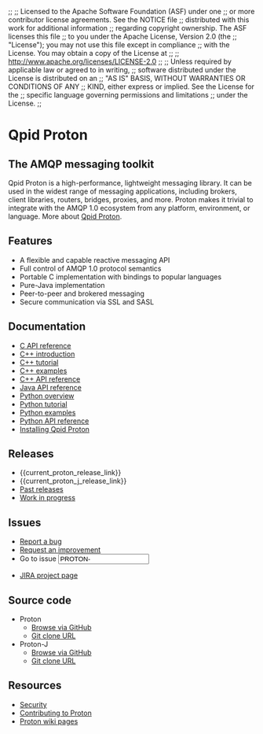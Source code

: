;;
;; Licensed to the Apache Software Foundation (ASF) under one
;; or more contributor license agreements.  See the NOTICE file
;; distributed with this work for additional information
;; regarding copyright ownership.  The ASF licenses this file
;; to you under the Apache License, Version 2.0 (the
;; "License"); you may not use this file except in compliance
;; with the License.  You may obtain a copy of the License at
;; 
;;   http://www.apache.org/licenses/LICENSE-2.0
;; 
;; Unless required by applicable law or agreed to in writing,
;; software distributed under the License is distributed on an
;; "AS IS" BASIS, WITHOUT WARRANTIES OR CONDITIONS OF ANY
;; KIND, either express or implied.  See the License for the
;; specific language governing permissions and limitations
;; under the License.
;;

<div id="-left-column" markdown="1">

# Qpid Proton

<div class="feature" markdown="1">

## The AMQP messaging toolkit

Qpid Proton is a high-performance, lightweight messaging library. It
can be used in the widest range of messaging applications, including
brokers, client libraries, routers, bridges, proxies, and more. Proton
makes it trivial to integrate with the AMQP 1.0 ecosystem from any
platform, environment, or language. More about
[Qpid Proton](/proton/overview.html).

</div>

## Features

 - A flexible and capable reactive messaging API
 - Full control of AMQP 1.0 protocol semantics
 - Portable C implementation with bindings to popular languages
 - Pure-Java implementation
 - Peer-to-peer and brokered messaging
 - Secure communication via SSL and SASL

## Documentation

<div class="two-column" markdown="1">

 - [C API reference]({{current_proton_release_url}}/proton/c/api/files.html)
 - [C++ introduction]({{current_proton_release_url}}/proton/cpp/api/index.html)
 - [C++ tutorial]({{current_proton_release_url}}/proton/cpp/api/tutorial_page.html)
 - [C++ examples]({{current_proton_release_url}}/proton/cpp/examples/index.html)
 - [C++ API reference]({{current_proton_release_url}}/proton/cpp/api/annotated.html)
 - [Java API reference]({{current_proton_j_release_url}}/api/index.html)
 - [Python overview]({{current_proton_release_url}}/proton/python/book/overview.html)
 - [Python tutorial]({{current_proton_release_url}}/proton/python/book/tutorial.html)
 - [Python examples]({{current_proton_release_url}}/proton/python/examples/index.html)
 - [Python API reference]({{current_proton_release_url}}/proton/python/api/index.html)
 - [Installing Qpid Proton](https://git-wip-us.apache.org/repos/asf?p=qpid-proton.git;a=blob_plain;f=INSTALL.md;hb={{current_proton_release}})

</div>
</div>
<div id="-right-column" markdown="1">

## Releases

 - {{current_proton_release_link}}
 - {{current_proton_j_release_link}}
 - [Past releases](/releases/index.html#past-releases)
 - [Work in progress](/releases/qpid-proton-master/index.html) 

## Issues

 - [Report a bug](https://issues.apache.org/jira/secure/CreateIssue.jspa?pid=12313720&issuetype=1&priority=3)
 - [Request an improvement](https://issues.apache.org/jira/secure/CreateIssue.jspa?pid=12313720&issuetype=4&priority=3)
 - <form id="-jira-goto-form">Go to issue <input name="jira" value="PROTON-"/></form>
 - [JIRA project page](https://issues.apache.org/jira/browse/PROTON)

## Source code

 - Proton
     - [Browse via GitHub](https://github.com/apache/qpid-proton)
     - [Git clone URL](https://git-wip-us.apache.org/repos/asf/qpid-proton.git)
 - Proton-J
     - [Browse via GitHub](https://github.com/apache/qpid-proton-j)
     - [Git clone URL](https://git-wip-us.apache.org/repos/asf/qpid-proton-j.git)

## Resources

 - [Security](security.html)
 - [Contributing to Proton](submitting-patches.html)
 - [Proton wiki pages](https://cwiki.apache.org/confluence/display/qpid/proton)

</div>
